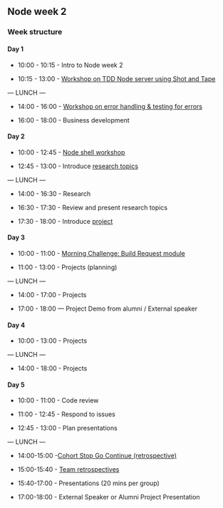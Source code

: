 ## Node week 2

### Week structure

#### Day 1

- 10:00 - 10:15 - Intro to Node week 2

- 10:15 - 13:00 - [Workshop on TDD Node server using Shot and Tape](https://github.com/foundersandcoders/tdd-node-server-with-shot-and-tape)

— LUNCH —

- 14:00 - 16:00 - [Workshop on error handling & testing for errors](https://github.com/foundersandcoders/error-handling-workshop)

- 16:00 - 18:00 - Business development

#### Day 2

- 10:00 - 12:45 - [Node shell workshop](https://github.com/foundersandcoders/Node-Shell-Workshop/)

- 12:45 - 13:00 - Introduce [research topics](./research-afternoon.md)

— LUNCH —

- 14:00 - 16:30 - Research

- 16:30 - 17:30 - Review and present research topics

- 17:30 - 18:00 - Introduce [project](./project.md)

#### Day 3

- 10:00 - 11:00 - [Morning Challenge: Build Request module](https://github.com/RhodesPeter/request-module-workshop)

- 11:00 - 13:00 - Projects (planning)

— LUNCH —

- 14:00 - 17:00 - Projects

- 17:00 - 18:00 — Project Demo from alumni / External speaker

#### Day 4

- 10:00 - 13:00 - Projects

— LUNCH —

- 14:00 - 18:00 - Projects

#### Day 5

- 10:00 - 11:00 - Code review

- 11:00 - 12:45 - Respond to issues

- 12:45 - 13:00 - Plan presentations

— LUNCH —

- 14:00-15:00 -[Cohort Stop Go Continue (retrospective)](./retrospectives.md#cohort-retrospective)

- 15:00-15:40 - [Team retrospectives](./retrospectives.md#team-retrospective)

- 15:40-17:00 - Presentations (20 mins per group)

- 17:00-18:00 - External Speaker or Alumni Project Presentation
